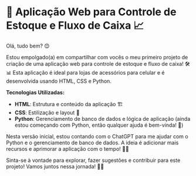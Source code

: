 

# 🌟 Aplicação Web para Controle de Estoque e Fluxo de Caixa 📈

Olá, tudo bem? 😊

Estou empolgado(a) em compartilhar com vocês o meu primeiro projeto de criação de uma aplicação web para controle de estoque e fluxo de caixa! 🛠️📊 Esta aplicação é ideal para lojas de acessórios para celular e é desenvolvida usando HTML, CSS e Python.

**Tecnologias Utilizadas:**
- **HTML**: Estrutura e conteúdo da aplicação 🏗️
- **CSS**: Estilização e layout 💅
- **Python**: Gerenciamento de banco de dados e lógica de aplicação (ainda estou começando com Python, então qualquer ajuda é bem-vinda! 🚀)

Nesta versão inicial, estou contando com o ChatGPT para me ajudar com o Python e o gerenciamento de banco de dados. A ideia é adicionar mais recursos e aprimorar a aplicação com o tempo! 🌱✨

Sinta-se à vontade para explorar, fazer sugestões e contribuir para este projeto! Vamos juntos nessa jornada! 🚀🤝

